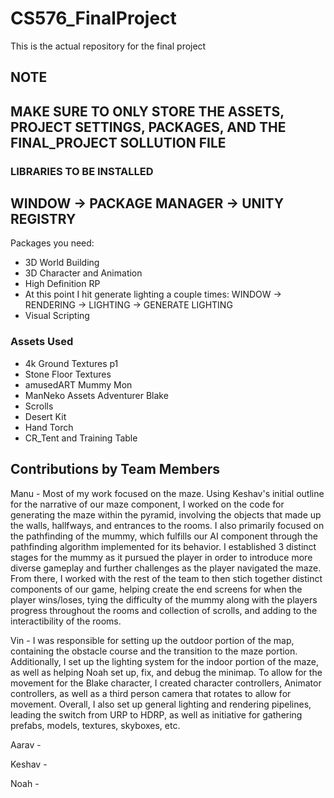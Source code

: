 # CS576_FinalProject
This is the actual repository for the final project

## NOTE
## MAKE SURE TO ONLY STORE THE ASSETS, PROJECT SETTINGS, PACKAGES, AND THE FINAL_PROJECT SOLLUTION FILE

### LIBRARIES TO BE INSTALLED
## WINDOW -> PACKAGE MANAGER -> UNITY REGISTRY
Packages you need:
- 3D World Building
- 3D Character and Animation
- High Definition RP
- At this point I hit generate lighting a couple times: WINDOW -> RENDERING -> LIGHTING -> GENERATE LIGHTING
- Visual Scripting
### Assets Used
- 4k Ground Textures p1
- Stone Floor Textures
- amusedART Mummy Mon
- ManNeko Assets Adventurer Blake
- Scrolls
- Desert Kit
- Hand Torch
- CR_Tent and Training Table

## Contributions by Team Members
Manu - Most of my work focused on the maze. Using Keshav's initial outline for the narrative of our maze component, I worked on the code for generating the maze within the pyramid, involving the objects that made up the walls, hallfways, and entrances to the rooms. I also primarily focused on the pathfinding of the mummy, which fulfills our AI component through the pathfinding algorithm implemented for its behavior. I established 3 distinct stages for the mummy as it pursued the player in order to introduce more diverse gameplay and further challenges as the player navigated the maze. From there, I worked with the rest of the team to then stich together distinct components of our game, helping create the end screens for when the player wins/loses, tying the difficulty of the mummy along with the players progress throughout the rooms and collection of scrolls, and adding to the interactibility of the rooms. 

Vin - I was responsible for setting up the outdoor portion of the map, containing the obstacle course and the transition  to the maze portion. Additionally, I set up the lighting system for the indoor portion of the maze, as well as helping Noah  set up, fix, and debug the minimap. To allow for the movement for the Blake character, I created character controllers, Animator controllers, as well as a third person camera that rotates to allow for movement. Overall, I also set up general lighting and rendering pipelines, leading the switch from URP to HDRP, as well as initiative for gathering prefabs, models, textures, skyboxes,  etc.

Aarav - 

Keshav -

Noah - 
